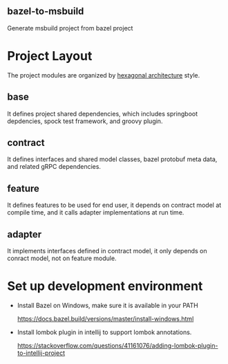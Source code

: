 bazel-to-msbuild
----------------

Generate msbuild project from bazel project

# Project Layout
The project modules are organized by [hexagonal architecture](https://en.wikipedia.org/wiki/Hexagonal_architecture_(software)) style.
## base
It defines project shared dependencies, which includes springboot depdencies, spock test framework, and groovy plugin.
## contract
It defines interfaces and shared model classes, bazel protobuf meta data, and related gRPC dependencies.
## feature
It defines features to be used for end user, it depends on contract model at compile time, and it calls adapter implementations at run time.
## adapter
It implements interfaces defined in contract model, it only depends on conract model, not on feature module.

# Set up development environment
  
* Install Bazel on Windows, make sure it is available in your PATH

   https://docs.bazel.build/versions/master/install-windows.html

* Install lombok plugin in intellij to support lombok annotations.

  https://stackoverflow.com/questions/41161076/adding-lombok-plugin-to-intellij-project 
